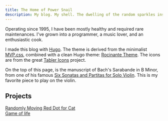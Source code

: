 ```yaml
---
title: The Home of Power Snail
description: My blog. My shell. The dwelling of the random sparkles inside my mind.
---
```


Operating since 1995, I have been mostly healthy and required rare maintenances. I've grown into a programmer, a music lover, and an enthusiastic cook.

I made this blog with [Hugo](https://gohugo.io/). The theme is derived from the minimalist [MVP.css](https://andybrewer.github.io/mvp/), combined with a clean Hugo theme: [Rocinante Theme](https://github.com/mavidser/hugo-rocinante). The icons are from the great [Tabler Icons](https://tablericons.com/) project.

On the top of this page, is the manuscript of Bach's Sarabande in B Minor, from one of his famous [Six Sonatas and Partitas for Solo Violin](<https://imslp.org/wiki/6_Violin_Sonatas_and_Partitas%2C_BWV_1001-1006_(Bach%2C_Johann_Sebastian)>). This is my favorite piece to play on the violin.

## Projects

[Randomly Moving Red Dot for Cat](/cat_dot)  
[Game of life](/game_of_life)
